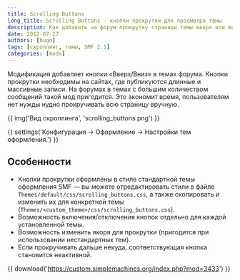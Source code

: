 ```yaml
---
title: Scrolling Buttons
long_title: Scrolling Buttons - кнопки прокрутки для просмотра темы
description: Как добавить на форум прокрутку страницы темы вверх или вниз.
date: 2012-07-27
authors: [bugo]
tags: [скроллинг, темы, SMF 2.1]
categories: [mods]
---
```


Модификация добавляет кнопки «Вверх/Вниз» в темах форума. Кнопки прокрутки необходимы на сайтах, где публикуются длинные и массивные записи. На форумах в темах с большим количеством сообщений такой мод пригодится. Это экономит время, пользователям нет нужды нудно прокручивать всю страницу вручную.

<!-- more -->

{{ img('Вид скроллинга', 'scrolling_buttons.png') }}

{{ settings('Конфигурация → Оформление → Настройки тем оформления.') }}

## Особенности

* Кнопки прокрутки оформлены в стиле стандартной темы оформления SMF — вы можете отредактировать стили в файле `Themes/default/css/scrolling_buttons.css`, а также скопировать и изменить их для конкретной темы (`Themes/<custom_theme>/css/scrolling_buttons.css`).
* Возможность включения/отключения кнопок отдельно для каждой установленной темы.
* Возможность изменить якоря для прокрутки (пригодится при использовании нестандартных тем).
* Если прокручивать дальше некуда, соответствующая кнопка становится неактивной.

{{ download('https://custom.simplemachines.org/index.php?mod=3433') }}
